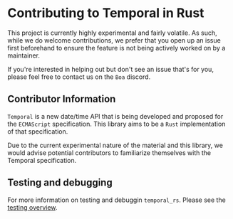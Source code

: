 # Contributing to Temporal in Rust

This project is currently highly experimental and fairly volatile. As
such, while we do welcome contributions, we prefer that you open up an
issue first beforehand to ensure the feature is not being actively
worked on by a maintainer.

If you're interested in helping out but don't see an issue that's for
you, please feel free to contact us on the `Boa` discord.

## Contributor Information

`Temporal` is a new date/time API that is being developed and proposed
for the `ECMAScript` specification. This library aims to be a `Rust`
implementation of that specification.

Due to the current experimental nature of the material and this library,
we would advise potential contributors to familiarize themselves with
the Temporal specification.

## Testing and debugging

For more information on testing and debuggin `temporal_rs`. Please see
the [testing overview](./docs/testing.md).
